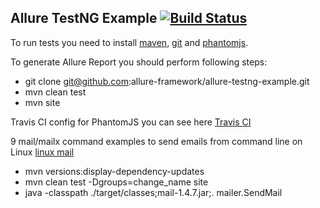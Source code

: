 [phantomjs]: http://phantomjs.org/download.html
[maven]: http://maven.apache.org/
[git]: http://git-scm.com/
[Travis CI]: https://mediocre.com/forum/topics/phantomjs-2-and-travis-ci-we-beat-our-heads-against-a-wall-so-you-dont-have-to
[linux mail]: http://www.binarytides.com/linux-mailx-command/

## Allure TestNG Example [![Build Status](https://travis-ci.org/dstoianov/allure-testng-example.svg?branch=master)](https://travis-ci.org/dstoianov/allure-testng-example)


To run tests you need to install [maven][maven], [git][git] and [phantomjs][phantomjs].

To generate Allure Report you should perform following steps:

* git clone git@github.com:allure-framework/allure-testng-example.git
* mvn clean test
* mvn site


Travis CI config for PhantomJS you can see here [Travis CI]


9 mail/mailx command examples to send emails from command line on Linux [linux mail]

* mvn versions:display-dependency-updates
* mvn clean test -Dgroups=change_name site
* java -classpath ./target/classes;mail-1.4.7.jar;. mailer.SendMail

